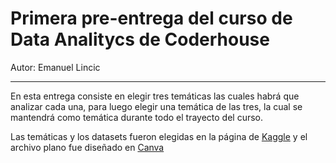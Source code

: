 <h1>Primera pre-entrega del curso de Data Analitycs de Coderhouse</h1>
<p>Autor: Emanuel Lincic</p><hr>
<p>En esta entrega consiste en elegir tres temáticas las cuales habrá que analizar cada una, para luego elegir una temática de las tres, la cual se mantendrá como temática durante todo el trayecto del curso.</p>
<p>Las temáticas y los datasets fueron elegidas en la página de <a href="https://www.kaggle.com">Kaggle</a> y el archivo plano fue diseñado en <a href="https://www.canva.com">Canva</a></p>
